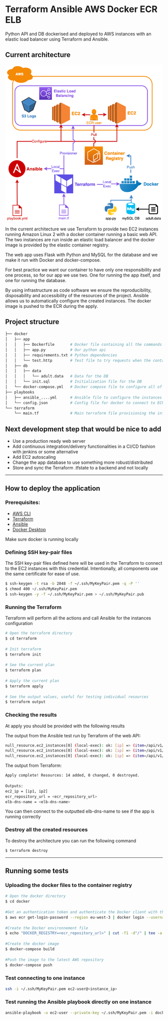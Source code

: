 # Terraform Ansible AWS Docker ECR ELB
Python API and DB dockerised and deployed to AWS instances with an elastic load balancer using Terraform and Ansible.

## Current architecture
![Current architecture of the project generated using app.diagrams.net](docs/iktos-test-diagram.png?raw=true)

In the current architecture we use Terraform to provide two EC2 instances running Amazon Linux 2 with a docker container running a basic web API.
The two instances are run inside an elastic load balancer and the docker image is provided by the elastic container registry.

The web app uses Flask with Python and MySQL for the database and we make it run with Docker and docker-compose.

For best practice we want our container to have only one responsibility and one process, so for our app we use two.
One for running the app itself, and one for running the database.

By using infrastructure as code software we ensure the reproducibility, disposability and accessibility of the resources of the project.
Ansible allows us to automatically configure the created instances.
The docker image is pushed to the ECR during the apply.

## Project structure
```sh
├── docker
│   ├── app
│   │   ├── Dockerfile       # Docker file containing all the commands to assemble the image
│   │   ├── app.py           # Our python api
│   │   ├── requirements.txt # Python dependencies
│   │   └── test.http        # Test file to try requests when the container is running locally
│   ├── db
│   │   ├── data
│   │   │   └── adult.data   # Data for the DB
│   │   └── init.sql         # Initialization file for the DB
│   └── docker-compose.yml   # Docker compose file to configure all of the application's service dependencies
├── playbooks
│   ├── ansible_....yml      # Ansible file to configure the instances
│   └── config.json          # Config file for docker to connect to ECR inside the instances
└── terraform
    └── main.tf              # Main terraform file provisioning the infrastructure
```

## Next development step that would be nice to add
* Use a production ready web server
* Add continuous integration/delivery functionalities in a CI/CD fashion with jenkins or some alternative
* Add EC2 autoscaling
* Change the app database to use something more robust/distributed
* Store and sync the Terraform .tfstate to a backend and not locally

---

## How to deploy the application

### Prerequisites:

- [AWS CLI](https://aws.amazon.com/fr/cli/)
- [Terraform](https://www.terraform.io/downloads.html)
- [Ansible](https://docs.ansible.com/ansible/latest/installation_guide/intro_installation.html)
- [Docker Desktop](https://www.docker.com/products/docker-desktop)

Make sure docker is running locally

### Defining SSH key-pair files

The SSH key-pair files defined here will be used in the Terraform to connect to the EC2 instances with this credential.
Intentionally, all components use the same certificate for ease of use.

```sh
$ ssh-keygen -t rsa -b 2048 -f ~/.ssh/MyKeyPair.pem -q -P ''
$ chmod 400 ~/.ssh/MyKeyPair.pem
$ ssh-keygen -y -f ~/.ssh/MyKeyPair.pem > ~/.ssh/MyKeyPair.pub
```

### Running the Terraform
Terraform will perform all the actions and call Ansible for the instances configuration

```sh
# Open the terraform directory
$ cd terraform

# Init terraform
$ terraform init

# See the current plan
$ terraform plan

# Apply the current plan
$ terraform apply

# See the output values, useful for testing individual resources
$ terraform output
```

### Checking the results
At apply you should be provided with the following results

The output from the Ansible test run by Terraform of the web API:
```sh
null_resource.ec2_instances[0] (local-exec): ok: [ip] => (item=/api/v1/first_row)
null_resource.ec2_instances[0] (local-exec): ok: [ip] => (item=/api/v1/mean_value?column_name=age)
null_resource.ec2_instances[0] (local-exec): ok: [ip] => (item=/api/v1/most_frequentvalue?column_name=age)
```

The output from Terraform:
```sh
Apply complete! Resources: 14 added, 0 changed, 0 destroyed.

Outputs:
ec2_ip = [ip1, ip2]
ecr_repository_url = <ecr_repository_url>
elb-dns-name = <elb-dns-name>
```
You can then connect to the outputted elb-dns-name to see if the app is running correctly


### Destroy all the created resources
To destroy the architecture you can run the following command
```diff
$ terraform destroy
```
---

## Running some tests

### Uploading the docker files to the container registry
```sh
# Open the docker directory
$ cd docker

#Get an authentication token and authenticate the Docker client with the registry.
$ aws ecr get-login-password --region eu-west-3 | docker login --username AWS --password-stdin <ecr_repository_url>

#Create the Docker environnement file
$ echo "DOCKER_REGISTRY=<ecr_repository_url>" | cut -f1 -d"/" | tee -a .env

#Create the docker image
$ docker-compose build 

#Push the image to the latest AWS repository
$ docker-compose push
```


### Test connecting to one instance
```sh
ssh -i ~/.ssh/MyKeyPair.pem ec2-user@<instance_ip>
```

### Test running the Ansible playbook directly on one instance
```sh
ansible-playbook -u ec2-user --private-key ~/.ssh/MyKeyPair.pem -i docker-0.ini ../playbooks/ansible_playbook-aws-install-docker.yml --extra-vars "ecr_repository_url=<ecr_repository_url>"
```